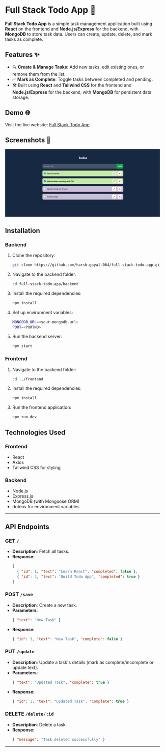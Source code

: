 # Full Stack Todo App 📝

**Full Stack Todo App** is a simple task management application built using **React** on the frontend and **Node.js/Express** for the backend, with **MongoDB** to store task data. Users can create, update, delete, and mark tasks as complete.

## Features ✨

- 🔍 **Create & Manage Tasks**: Add new tasks, edit existing ones, or remove them from the list.
- ✅ **Mark as Complete**: Toggle tasks between completed and pending.
- 🛠️ Built using **React** and **Tailwind CSS** for the frontend and **Node.js/Express** for the backend, with **MongoDB** for persistent data storage.

## Demo 🌐

Visit the live website: [Full Stack Todo App](https://full-stack-todo-app-pearl.vercel.app/)

## Screenshots 📸

![Todo App](./images/todos.png)

## Installation

### Backend

1. Clone the repository:

   ```bash
   git clone https://github.com/harsh-goyal-004/full-stack-todo-app.git
   ```

2. Navigate to the backend folder:

   ```bash
   cd full-stack-todo-app/backend
   ```

3. Install the required dependencies:

   ```bash
   npm install
   ```

4. Set up environment variables:

   ```bash
   MONGODB_URL=<your-mongodb-url>
   PORT=<PORTNO>
   ```

5. Run the backend server:
   ```bash
   npm start
   ```

### Frontend

1. Navigate to the backend folder:

   ```bash
   cd ../frontend
   ```

2. Install the required dependencies:

   ```bash
   npm install
   ```

3. Run the frontend application:
   ```bash
   npm run dev
   ```

## Technologies Used

### Frontend

- React
- Axios
- Tailwind CSS for styling

### Backend

- Node.js
- Express.js
- MongoDB (with Mongoose ORM)
- dotenv for environment variables

---

## API Endpoints

### GET `/`

- **Description**: Fetch all tasks.
- **Response**:
  ```json
  [
    { "id": 1, "text": "Learn React", "completed": false },
    { "id": 2, "text": "Build Todo App", "completed": true }
  ]
  ```

### POST `/save`

- **Description**: Create a new task.
- **Parameters**:
  ```json
  { "text": "New Task" }
  ```
- **Response**:
  ```json
  { "id": 3, "text": "New Task", "complete": false }
  ```

### PUT `/update`

- **Description**: Update a task's details (mark as complete/incomplete or update text).
- **Parameters**:
  ```json
  { "text": "Updated Task", "complete": true }
  ```
- **Response**:
  ```json
  { "id": 1, "text": "Updated Task", "complete": true }
  ```

### DELETE `/delete/:id`

- **Description**: Delete a task.
- **Response**:
  ```json
  { "message": "Task deleted successfully" }
  ```

---
